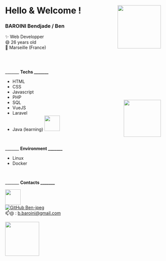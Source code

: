 # Hello & Welcome ! <img align='right' src="https://media.giphy.com/media/fVc6G5zbFwxo2YGXIP/giphy.gif" width="140"></h2>


### BAROINI Bendjade / Ben
<p> ✨ Web Developper</br>
   😄 26 years old </br>
 🌱 Marseille (France)</br>
</p>

</br> </br>

_______ **Techs _______**

- HTML     
- CSS    
- Javascript    
- PHP     
- SQL      <img align='right' src="https://media.giphy.com/media/Ll22OhMLAlVDb8UQWe/giphy.gif" width="120"></h2>
- VueJS   
- Laravel 
- Java (learning) <img src="https://media.giphy.com/media/zlcIBNopQj8Yx5QgpR/giphy.gif" width="50">

</br>

_______ **Environment _______**
- Linux
- Docker

</br>

_______ **Contacts _______**

<a href="https://www.linkedin.com/in/bendjade-baroini-0543481ba/"><img src="https://media.giphy.com/media/jPK3EsIGS9f8YAp2Fa/giphy.gif" width="50"></a>   
[![GitHub Ben-jpeg](https://img.shields.io/github/followers/Ben?label=follow&style=social)](https://github.com/Ben-jpeg) </br>
 📫@      : b.baroini@gmail.com
 
  <img src="https://media.giphy.com/media/fu8GmsXKFzgOjMgjLp/giphy.gif" width="110">




<!--
**Ben-jpeg/Ben-jpeg** is a ✨ _special_ ✨ repository because its `README.md` (this file) appears on your GitHub profile.

Here are some ideas to get you started:

- 🔭 I’m currently working on ...
- 🌱 I’m currently learning ...
- 👯 I’m looking to collaborate on ...
- 🤔 I’m looking for help with ...
- 💬 Ask me about ...
- 📫 How to reach me: ...
- 😄 Pronouns: ...
- ⚡ Fun fact: ...
-->









